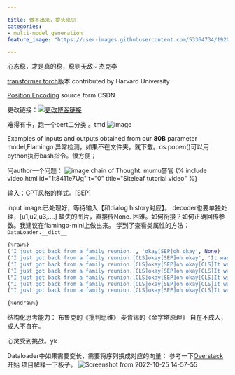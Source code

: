 ```yaml
---

title: 做不出来，提头来见
categories:
- multi-model generation
feature_image: "https://user-images.githubusercontent.com/53364734/192078882-190b1b14-a1ee-4590-ac1f-56ac81ffeb56.png"

---
```


心态稳，才是真的稳，稳则无敌~ 杰克李

[transformer torch](https://github.com/harvardnlp/annotated-transformer)版本 contributed by Harvard University
<!-- more -->


[Position Encoding](https://blog.csdn.net/qq_43613342/article/details/109675678#:~:text=Position%20Embedding%E6%9C%80%E5%85%88%E5%9C%A8%E3%80%8AAttention%20Is%20All%20You%20Need%E3%80%8B%E8%BF%99%E7%AF%87%E8%AE%BA%E6%96%87%E4%B8%AD%E6%8F%90%E5%87%BA%EF%BC%8CPosition,Embedding%E5%8A%A0%E5%9C%A8%E8%AF%8D%E5%90%91%E9%87%8F%E5%B1%82%E4%B9%8B%E5%90%8E%EF%BC%8C%E8%A1%A5%E5%85%85%E4%BD%8D%E7%BD%AE%E4%BF%A1%E6%81%AF%EF%BC%8C%E4%BE%8B%E5%A6%82%E4%B9%8B%E5%89%8D%E9%82%A3%E4%B8%AA%E4%BE%8B%E5%AD%90%E4%B8%AD%E6%88%91%E5%BE%97%E5%88%B0%E7%9A%84%E8%AF%8D%E5%90%91%E9%87%8F%E7%BC%96%E7%A0%81size%3Dtorch.Size%20%28%5B2%2C%204%2C%205%5D%29%2C%E7%8E%B0%E5%9C%A8%E6%88%91%E5%8A%A0%E5%85%A5%E4%BA%86%E4%BD%8D%E7%BD%AE%E7%BC%96%E7%A0%81%EF%BC%8C%E8%AE%BE%E7%BB%B4%E5%BA%A6%E4%B9%9F%E8%AE%BE%E4%B8%BA5%EF%BC%8C%E9%82%A3%E4%B9%88%E7%8E%B0%E5%9C%A8%E6%88%91%E4%BB%AC%E5%BE%97%E5%88%B0%E7%9A%84%E5%90%91%E9%87%8F%E5%B0%B1%E4%B8%BAtorch.Size%20%28%5B2%2C%204%2C%2010%5D%29%E3%80%82) source form CSDN


更改链接：[![更改博客链接](https://user-images.githubusercontent.com/53364734/192180297-c1654533-eb5f-4bf9-aa9f-ab830208a5e3.png)](https://github.com/lizeyujack/lizeyujack.github.io/edit/main/_posts/2022-10-21-26.md)

难得有卡，跑一个bert二分类 。tmd
![image](https://user-images.githubusercontent.com/53364734/197139976-a66ca316-fe54-4c00-84d2-16f681d6b60b.png)

Examples of inputs and outputs obtained from our **80B** parameter model,Flamingo
异常检测，如果不在文件夹，就下载。os.popen()可以用python执行bash指令。很方便；

问author一个问题：
![image](https://user-images.githubusercontent.com/53364734/197348256-41434abb-5bbf-413a-840c-75fd0b9c4fda.png)
chain of Thought: mumu警官
{% include video.html id="1t8411e7Ug" t="0" title="Siteleaf tutorial video" %}


输入：GPT风格的样式。[SEP]

input image:已处理好，等待输入【和dialog history对应】。
decoder也要单独处理，[u1,u2,u3,....]
缺失的图片，直接传None.
困难。如何衔接？如何正确回传参数。我建议在flamingo-mini上做出来。
学到了查看类属性的方法：`DataLoader.__dict__`

```python
{%raw%}
('I just got back from a family reunion.', 'okay[SEP]oh okay', None)
('I just got back from a family reunion.[CLS]okay[SEP]oh okay', 'It was fun.[SEP]It was held at a restaurant.', None)
('I just got back from a family reunion.[CLS]okay[SEP]oh okay[CLS]It was fun.[SEP]It was held at a restaurant.', 'what are you doing now[SEP]okay enjoy', None)
('I just got back from a family reunion.[CLS]okay[SEP]oh okay[CLS]It was fun.[SEP]It was held at a restaurant.[CLS]what are you doing now[SEP]okay enjoy', "I'm just relaxing.[SEP]I took some photos of the reunion.", None)
("I just got back from a family reunion.[CLS]okay[SEP]oh okay[CLS]It was fun.[SEP]It was held at a restaurant.[CLS]what are you doing now[SEP]okay enjoy[CLS]I'm just relaxing.[SEP]I took some photos of the reunion.", 'okay', None)
("I just got back from a family reunion.[CLS]okay[SEP]oh okay[CLS]It was fun.[SEP]It was held at a restaurant.[CLS]what are you doing now[SEP]okay enjoy[CLS]I'm just relaxing.[SEP]I took some photos of the reunion.[CLS]okay", 'oh', None)
("I just got back from a family reunion.[CLS]okay[SEP]oh okay[CLS]It was fun.[SEP]It was held at a restaurant.[CLS]what are you doing now[SEP]okay enjoy[CLS]I'm just relaxing.[SEP]I took some photos of the reunion.[CLS]okay[CLS]Here's one with my aunt Hallie.[SEP]The photo has your aunt Hallie. Objects in the photo: Woman, Wine glass, Clothing, Face[CLS]oh", None, ['The photo has your aunt Hallie. Objects in the photo: Woman, Wine glass, Clothing, Face', 'train/175798036bc27bfb', 'https://c4.staticflickr.com/5/4123/4791319436_99d6d6bf81_o.jpg'])

{%endraw%}
```


结构化思考能力： 布鲁克的《批判思维》
              麦肯锡的《金字塔原理》
自在不成人，成人不自在。

心灵受到挑战。yk

Dataloader中如果需要变长，需要将序列换成对应的向量： 参考一下[Overstack](https://stackoverflow.com/questions/65279115/how-to-use-collate-fn-with-dataloaders)
开始 项目解释一下板子。
![Screenshot from 2022-10-25 14-57-55](https://user-images.githubusercontent.com/53364734/197944996-caea4621-eb58-4ef9-9b32-2ed55053801f.png)
